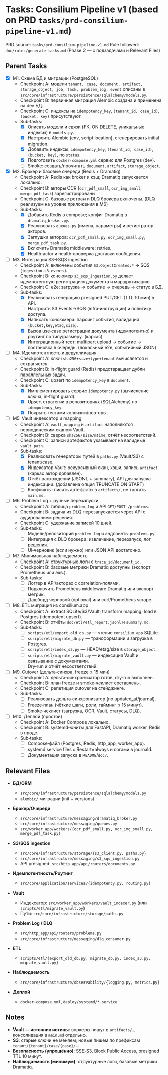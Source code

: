 # Tasks: Consilium Pipeline v1 (based on PRD `tasks/prd-consilium-pipeline-v1.md`)

PRD source: `tasks/prd-consilium-pipeline-v1.md`
Rule followed: `doc/rules/generate-tasks.md` (Phase 2 — с подзадачами и Relevant Files)

## Parent Tasks

- [x] M1. Схема БД и миграции (PostgreSQL)
  - Checkpoint A: модели `tenant, case, document, artifact, storage_object, job, task, problem_log, event` описаны в `src/core/infrastructure/persistence/sqlalchemy/models.py`.
  - Checkpoint B: первичная миграция Alembic создана и применена на dev БД.
  - Checkpoint C: индексы на `idempotency_key`, `(tenant_id, case_id)`, `(bucket, key)` присутствуют.
  - Sub‑tasks:
    - [x] Описать модели и связи (FK, ON DELETE, уникальные индексы) в `models.py`.
    - [x] Настроить Alembic (env, script location), сгенерировать initial migration.
    - [x] Добавить индексы: `idempotency_key`, `(tenant_id, case_id)`, `(bucket, key)`, по `status`.
    - [x] Подготовить `docker-compose.yml` сервис для Postgres (dev).
    - [ ] Smoke: создать/прочитать `document`, `artifact`, `storage_object`.

- [x] M2. Брокер и базовые очереди (Redis + Dramatiq)
  - Checkpoint A: Redis как broker и кэш; Dramatiq запускается локально.
  - Checkpoint B: акторы OCR (`ocr_pdf_small`, `ocr_img_small`, `merge_pdf_task`) зарегистрированы.
  - Checkpoint C: базовые ретраи и DLQ брокера включены. (DLQ реализуем на уровне приложения в M6)
  - Sub‑tasks:
    - [x] Добавить Redis в compose; конфиг Dramatiq в `dramatiq_broker.py`.
    - [x] Реализовать `queues.py` (имена, параметры) и регистратор акторов.
    - [x] Заглушки акторов: `ocr_pdf_small.py`, `ocr_img_small.py`, `merge_pdf_task.py`.
    - [x] Включить Dramatiq middleware: retries.
    - [x] Health‑actor и health‑проверка доставки сообщения.

- [ ] M3. Интеграция S3→SQS ingestion
  - Checkpoint A: включены события `S3:ObjectCreated:*` → SQS (`ingestion-s3-events`).
  - Checkpoint B: консюмер `s3_sqs_ingestion.py` делает идемпотентную регистрацию документа и маршрутизацию.
  - Checkpoint C: e2e: загрузка → событие → очередь → статус в БД.
  - Sub‑tasks:
    - [x] Реализовать генерацию presigned PUT/GET (TTL 10 мин) в API.
    - [ ] Настроить S3 Events→SQS (infra‑инструкции) и политику доступа.
    - [x] Написать консюмера: парсинг события, валидация `(bucket,key,etag,size)`.
    - [x] Вызов use‑case регистрации документа (идемпотентно) и роутинг по типу/размеру. (каркас)
    - [x] Интеграционный тест: multipart upload → событие → постановка в очередь. (локальный e2e, событийный JSON)

- [ ] M4. Идемпотентность и дедупликация
  - Checkpoint A: ключ `sha256+size+type+tenant` вычисляется и сохраняется.
  - Checkpoint B: in-flight guard (Redis) предотвращает дубли параллельных задач.
  - Checkpoint C: upsert по `idempotency_key` в `document`.
  - Sub‑tasks:
    - [x] Имплементировать сервис `idempotency.py` (вычисление ключа, in‑flight guard).
    - [x] Upsert стратегии в репозиториях (SQLAlchemy) по `idempotency_key`.
    - [x] Покрыть тестами коллизии/повторы.

- [ ] M5. Vault индексатор и mapping
  - Checkpoint A: `vault_mapping` и `artifact` наполняются периодическим сканом Vault.
  - Checkpoint B: сверка `sha256/size/mtime`; отчёт несоответствий.
  - Checkpoint C: записи артефактов указывают на валидные `vault_path`.
  - Sub‑tasks:
    - [x] Реализовать генераторы путей в `paths.py` (Vault/S3) с tenant/case.
    - [x] Индексатор Vault: рекурсивный скан, хэши, запись `artifact` (каркас актор добавлен).
    - [x] Отчёт расхождений (JSONL + summary), API для запуска индексации. (добавлена опция TRUNCATE ON START)
    - [ ] Конфликты: писать артефакты в `artifacts/`, не трогать `main.md`.

- [ ] M6. Problem Log + ручные перезапуски
  - Checkpoint A: таблица `problem_log` и API `GET/POST /problems`.
  - Checkpoint B: задача из DLQ перезапускается через API с аудированием решения.
  - Checkpoint C: удержание записей 10 дней.
  - Sub‑tasks:
    - [ ] Модель/репозиторий `problem_log` и эндпоинты `problems.py`.
    - [ ] Интеграция с DLQ брокера: извлечение, перезапуск, лог решения.
    - [ ] UI‑черновик (если нужно) или JSON API достаточно.

- [ ] M7. Минимальная наблюдаемость
  - Checkpoint A: структурные логи с `trace_id/document_id`.
  - Checkpoint B: базовые метрики Dramatiq доступны (экспорт Prometheus или экв.).
  - Sub‑tasks:
    - [ ] Логгер в API/акторах с correlation‑полями.
    - [ ] Подключить Prometheus middleware Dramatiq или экспорт метрик.
    - [ ] Дашборд черновой (optional) или curl/Prometheus scrape.

- [ ] M8. ETL миграция из consilium.app
  - Checkpoint A: extract SQLite/S3/Vault; transform mapping; load в Postgres (idempotent upsert).
  - Checkpoint B: отчёты `doc/etl/etl_report.jsonl` и `summary.md`.
  - Sub‑tasks:
    - [ ] `scripts/etl/export_old_db.py` — чтение `consilium.app` SQLite.
    - [ ] `scripts/etl/migrate_db.py` — трансформации и загрузка в Postgres.
    - [ ] `scripts/etl/index_s3.py` — HEAD/etag/size в `storage_object`.
    - [ ] `scripts/etl/migrate_vault.py` — индексация Vault и связывание с документами.
    - [ ] Dry‑run и отчёт несоответствий.

- [ ] M9. Cutover (дельта‑синхра, freeze ≤ 15 мин)
  - Checkpoint A: дельта‑синхронизатор готов, dry‑run выполнен.
  - Checkpoint B: план freeze и smoke‑чеклист составлены.
  - Checkpoint C: репетиция cutover на стейджинге.
  - Sub‑tasks:
    - [ ] Реализовать дельта‑синхронизатор (по updated_at/journal).
    - [ ] Freeze‑план (чёткие шаги, роли, тайминг ≤ 15 минут).
    - [ ] Smoke‑чеклист (загрузка, OCR, Vault, статусы, DLQ).

- [ ] M10. Деплой (простой)
  - Checkpoint A: Docker Compose локально.
  - Checkpoint B: systemd‑юниты для FastAPI, Dramatiq worker, Redis в проде.
  - Sub‑tasks:
    - [ ] Compose‑файл (Postgres, Redis, http_app, worker_app).
    - [ ] systemd service files с Restart=always и логами в journald.
    - [ ] Документация запуска в `README`/`doc/`.

## Relevant Files

- **БД/ORM**
  - `src/core/infrastructure/persistence/sqlalchemy/models.py`
  - `alembic/` миграции (init + versions)

- **Брокер/Очереди**
  - `src/core/infrastructure/messaging/dramatiq_broker.py`
  - `src/core/infrastructure/messaging/queues.py`
  - `src/worker_app/workers/{ocr_pdf_small.py, ocr_img_small.py, merge_pdf_task.py}`

- **S3/SQS ingestion**
  - `src/core/infrastructure/storage/{s3_client.py, paths.py}`
  - `src/core/infrastructure/messaging/s3_sqs_ingestion.py`
  - API presigned: `src/http_app/api/routers/documents.py`

- **Идемпотентность/Роутинг**
  - `src/core/application/services/{idempotency.py, routing.py}`

- **Vault**
  - Индексатор: `src/worker_app/workers/vault_indexer.py` (или `scripts/etl/migrate_vault.py`)
  - Пути: `src/core/infrastructure/storage/paths.py`

- **Problem Log / DLQ**
  - `src/http_app/api/routers/problems.py`
  - `src/core/infrastructure/messaging/dlq_consumer.py`

- **ETL**
  - `scripts/etl/{export_old_db.py, migrate_db.py, index_s3.py, migrate_vault.py}`

- **Наблюдаемость**
  - `src/core/infrastructure/observability/{logging.py, metrics.py}`

- **Деплой**
  - `docker-compose.yml`, `deploy/systemd/*.service`

## Notes

- **Vault — источник истины**: воркеры пишут в `artifacts/…`, консолидация в `main.md` отдельно.
- **S3**: старые ключи не меняем; новые пишем по префиксам `tenant/{tenant}/case/{case}/…`.
- **Безопасность (упрощённо)**: SSE‑S3, Block Public Access, presigned TTL 10 минут.
- **Наблюдаемость (минимум)**: структурные логи, базовые метрики Dramatiq.

